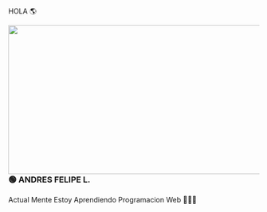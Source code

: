  HOLA 🌎 

<img src="https://soyhorizonte.com/wp-content/uploads/2020/10/JS.gif" align="left" height="300" width="550" >

### 🟢 ANDRES FELIPE L.
Actual Mente Estoy Aprendiendo Programacion Web 🚀🚀🚀


